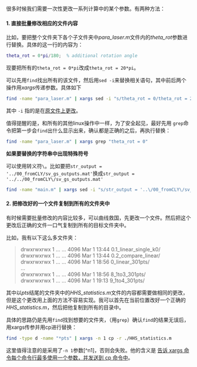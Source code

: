 很多时候我们需要一次性更改一系列计算中的某个参数。有两种方法：


#### 1. 直接批量修改相应的文件内容
比如，要把整个文件夹下各个子文件夹中*para_laser.m*文件内的*theta_rot*参数进行替换。具体的这一行的内容为：
``` matlab
theta_rot = 0*pi/180;  % additional rotation angle
```
现要把所有的`theta_rot = 0*pi`改成`theta_rot = 20*pi`。

可以先用`find`找出所有的该文件，然后用`sed -i`来替换相关语句，其中前后两个操作用*xargs*传递参数。具体如下
``` bash
find -name "para_laser.m" | xargs sed -i "s/theta_rot = 0/theta_rot = 20/g"
```
其中 `-i` 指的是在[原文件上更改](https://www.jianshu.com/p/89163e927a2c)。


值得提醒的是，和所有的其他linux操作中一样，为了安全起见，最好先用 `grep`命令把第一步会`find`出什么显示出来，确认都是正确的之后，再执行替换：

``` bash
find -name "para_laser.m" | xargs grep "theta_rot = 0"
```

**如果要替换的字符串中出现特殊符号**

可以使用转义符`\`。比如要把`str_output = '../00_fromCLY/sv_gs_outputs.mat'`换成`str_output = '../../00_fromCLY\/sv_gs_outputs.mat'`
``` bash
find -name "main.m" | xargs sed -i "s/str_output = '..\/00_fromCLY\/sv_gs_outputs.mat'/str_output = '..\/..\/00_fromCLY\/sv_gs_outputs.mat'/g"
```

#### 2. 把修改好的一个文件复制到所有的文件夹中
有时候需要批量修改的内容比较多，可以曲线救国，先更改一个文件。然后把这个更改后正确的文件一口气复制到所有的目标文件夹中。

比如，我有以下这么多文件夹：
> drwxrwxrwx 1 ... ... 4096 Mar  1 13:44 0.1_linear_single_k0/  
> drwxrwxrwx 1 ... ... 4096 Mar  1 13:44 0.2_compare_linear/  
> drwxrwxrwx 1 ... ... 4096 Mar  1 18:56 0_linear_301pts/  
> ...  
> drwxrwxrwx 1 ... ... 4096 Mar  1 18:56 8_1to3_301pts/  
> drwxrwxrwx 1 ... ... 4096 Mar  1 19:13 9_1to4_301pts/

其中以*pts*结尾的文件夹中的*HHS_statistics.m*文件的内容都需要做相同的更改，但是这个更改用上面的方法不容易实现。我可以首先在当前位置改好一个正确的*HHS_statistics.m*，然后把他复制到所有的目录中。

具体的思路仍是先用`find`找到想要的文件夹，（用`grep`）确认`find`的结果无误后，用xargs传参并用cp进行替换：
``` bash
find -type d -name "*pts" | xargs -n 1 cp -r ./HHS_statistics.m
```
这里值得注意的是采用了`-n 1`参数[^n1]，否则会失败。他的含义是 [告诉 xargs 命令每个命令行最多使用一个参数，并发送到 cp 命令中](https://blog.csdn.net/yangshangwei/article/details/54424526)。

